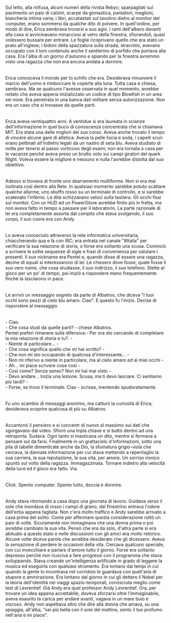 Sul letto, alla rinfusa, alcuni numeri della rivista Rebyc; sparpagliati sul pavimento un paio di calzini, scarpe da ginnastica, pantaloni, maglioni, biancheria intima varia; i libri, accatastati sul tavolino dietro al monitor del computer, erano sommersi da qualche dito di polvere. In quell'ordine, per modo di dire, Erica sembrava trovarsi a suo agio. I rami dell'albero davanti alla casa si avvicinavano minacciosi al vetro della finestra, sfiorandoli, quasi volessero bussare per entrare. Le foglie ricoprivano quello che era stato un prato all'inglese; i bidoni della spazzatura sulla strada, stracolmi, avevano occupato  con il loro contenuto anche il sentierino di porfido che portava alla casa. Era l'alba di un giorno d'autunno e spiando per la finestra avremmo visto una ragazza che non era ancora andata a dormire.<br /><br /><br />Erica conosceva il mondo per lo schifo che era. Desiderava rimuovere il marcio dell'uomo e rimboccare le coperte alla luna. Tutta casa e chiesa, sembrava. Ma se qualcuno l'avesse osservata in quel momento, avrebbe notato che aveva appena inizializzato un codice di tipo Blowfish in un area sei nove. Era penetrata in una banca dati militare senza autorizzazione. Non era un caso che si trovasse da quelle parti.<br /><br /><br />Erica aveva ventiquattro anni. A ventidue si era laureata in scienze dell'informazione in quel buco di conoscenza concentrata che si chiamava MIT. Era stata una delle migliori del suo corso. Aveva anche trovato il tempo di vincere alcune gare di atletica. Aveva la pelle liscia e soda, i capelli scuri erano pettinati all'indietro legati da un nastro di seta blu. Aveva studiato di notte per tenersi al passo vorticoso degli esami; non era tornata a casa per le vacanze perch&eacute; aveva preso un brutto voto sui campi giratori del quark Night. Voleva essere la migliore e nessuno e nulla l'avrebbe distolta dal suo obiettivo.<br /><br /><br />Adesso si trovava di fronte uno sbarramento multiforme. Non si era mai inoltrata cos&igrave; dentro alla Rete. In qualsiasi momento sarebbe potuto scattare qualche allarme, uno sbuffo rosso su un terminale di controllo, e si sarebbe scatenato l'inferno. Le dita schizzavano veloci sulla tastiera. Gli occhi fissi sul monitor. Con un HUD ed un PowerGlove avrebbe finito pi&ugrave; in fretta, ma non aveva fatto in tempo a passare per il laboratorio. La parte razionale di lei era completamente assorta dal compito che stava svolgendo, il suo corpo, il suo cuore era con Andy.<br /><br /><br />Lo aveva conosciuto attraverso la rete informatica universitaria, chiaccherando qua e l&agrave; con IRC; era entrata nel canale "#Italia" per verificare la sua relazione di storia, o forse era soltanto una scusa. Cominci&ograve; a scrivere le solite sequenze di sigle e frasi di convenienza per salutare i presenti. Il suo nickname era Pentel e, quando disse di essere una ragazza, decine di squali si interessarono di lei. Le chiesero dove fosse, quale fosse il suo vero nome, che cosa studiasse, il suo indirizzo, il suo telefono. Stette al gioco per un po' di tempo, poi inizi&ograve; a rispondere meno frequentemente finch&eacute; la lasciarono in pace.<br /><br /><br />Le arriv&ograve; un messaggio segreto da parte di Albatros, che diceva "I tuoi occhi sono pezzi di cielo blu amaro. Ciao". E questo fu l'inizio. Decise di rispondere al messaggio.<br /><br /><br />- Ciao.<br />- Che cosa studi da quelle parti? - chiese Albatros.<br />Pentel prefer&igrave; rimanere sulla difensiva:- Per ora sto cercando di completare la mia relazione di storia e tu?. -<br />- Niente di particolare... -<br />- Che cosa significa quello che mi hai scritto? -<br />- Che non mi sto occupando di qualcosa d'interessante... -<br />- Non mi riferivo a niente in particolare, ma al cielo amaro ed ai miei occhi -<br />- Ah... mi piace scrivere cose cos&igrave; -<br />- Cos&igrave; come? Senza senso? Non mi hai mai visto -<br />- Devo andare... Inizia una lezione. Scusa, ma ti devo lasciare. Ci sentiamo pi&ugrave; tardi? -<br />- Forse, se trovo il terminale. Ciao - scrisse, mentendo spudoratamente.<br /><br /><br />Fu uno scambio di messaggi anonimo, ma cattur&ograve; la curiosit&agrave; di Erica; desiderava scoprire qualcosa di pi&ugrave; su Albatros.<br /><br /><br />Accanton&ograve; il pensiero e si concentr di nuovo al massimo sui dati che sgorgavano dal video. Sfior&ograve; una tripla chiave e si butt&ograve; dentro ad una retroporta. Sudava. Ogni tanto si masticava un dito, mentre si fermava a pensare sul da farsi. Finalmente in un grattacielo d'informazioni, sotto una pila di tabelle dimenticate anche da Dio, la sfumatura grigio-viola che cercava, la dannata informazione per cui stava mettendo a repentaglio la sua carriera, la sua reputazione, la sua vita, per amore. Un sorriso ironico spunt&ograve; sul volto della ragazza. Immagazzinata. Tornare indietro alla velocit&agrave; della luce ed il gioco era fatto. Via.<br /><br /><br />Click. Spento computer. Spento tutto, doccia e dormire.<br /><br /><br />Andy stava ritornando a casa dopo una giornata di lavoro. Guidava verso il sole che inondava di rosso i campi di grano, dal finestrino entrava l'odore dell'erba appena tagliata. Non c'era molto traffico e Andy sarebbe arrivato a casa prima del solito. Come per affermare questa considerazione rutt&ograve; un paio di volte. Sicuramente non immaginava che una donna prima o poi avrebbe cambiato la sua vita. Pens&ograve; che era da solo, d'altra parte si era abituato a questo stato e nelle discussioni con gli amici era molto retorico. Alcune volte diceva parole che avrebbe desiderato che gli dicessero. Aveva la sensazione di perdere le occasioni della vita. Cercava qualcuno speciale, con cui invecchiare e parlare d'amore tutto il giorno.  Forse era soltanto depresso perch&eacute; non riusciva a fare progressi con il programma che stava sviluppando.  Stava creando un'intelligenza artificiale in grado di leggere la musica ed eseguirla con qualsiasi strumento.  Era lontano dai tempi in cui quando la gente lo incontrava nel corridoio lo guardava con quell'aria di stupore e ammirazione.  Era lontano dal giorno in cui gli dettero il Nobel per la teoria dell'identit&agrave; nei viaggi spazio-temporali, conosciuta meglio come test di Levrentief. Gi&agrave; Andy era quel professor Andy Levrentief.  Ora, per trovare un idea appena accettabile, doveva sforzarsi oltre l'immaginabile, aveva esaurito la carica per andare avanti, vagava in un mare buio e viscoso. Andy non aspettava altro che dire alla donna che amava, su una spiaggia, all'alba, "sei pi&ugrave; bella con il sole del mattino, sento il tuo profumo nell'aria e mi piace".
